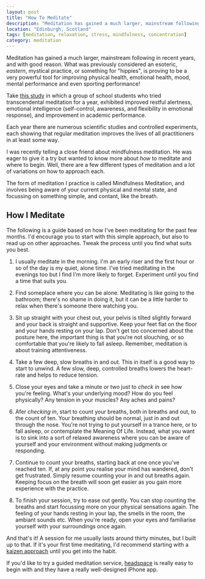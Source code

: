 ```yaml
---
layout: post
title: "How To Meditate"
description: "Meditation has gained a much larger, mainstream following in recent years, and with good reason. What was previously considered an esoteric, eastern, mystical practice, or something for \"hippies\", is proving to be a very powerful tool for improving physical health, emotional health, mood, mental performance and even sporting performance!"
location: "Edinburgh, Scotland"
tags: [meditation, relaxation, stress, mindfulness, concentration]
category: meditation
---
```


Meditation has gained a much larger, mainstream following in recent years, and with good reason. What was previously considered an esoteric, *eastern*, mystical practice, or something for "hippies", is proving to be a very powerful tool for improving physical health, emotional health, mood, mental performance and even sporting performance!

Take [this study](http://www.ncbi.nlm.nih.gov/pubmed/16979106 "The experience of transcendental meditation in middle school students: a qualitative report.
") in which a group of school students who tried transcendental meditation for a year, exhibited improved  restful alertness, emotional intelligence (self-control,  awareness, and flexibility in emotional response), and improvement in academic performance.

Each year there are numerous scientific studies and controlled experiments, each showing that regular meditation improves the lives of all practitioners in at least some way. 

I was recently telling a close friend about mindfulness meditation. He was eager to give it a try but wanted to know more about *how* to meditate and where to begin.  Well, there are a few  different types of meditation and a lot of variations on how to approach each.  

The form of meditation I practice is called Mindfulness Meditation, and involves being aware of your current  physical and mental state, and focussing on something simple, and contant, like the breath.

## How I Meditate

The following is a guide based on how I've been meditating for the past few months. I'd encourage you to start with this simple approach, but also to read up on other approaches. Tweak the process until you find what suits you best.

1. I usually meditate in the morning.  I'm an early riser and the first hour or so of the day is my quiet, alone time.  I've tried meditating in the evenings too but I find I'm more likely to forget. Experiment until you find a time that suits you.

2. Find someplace where you can be alone. Meditating is like going to the bathroom; there's no shame in doing it, but it can be a little harder to relax when there's someone there watching you.

3. Sit up straight with your chest out, your pelvis is tilted slightly forward and your back is straight and supportive. Keep your feet flat on the floor and your hands resting on your lap. Don't get too concerned about the posture here, the important thing is that you're not slouching, or so comfortable that you're likely to fall asleep. Remember, meditation is about training attentiveness.

4. Take a few deep, slow breaths in and out. This in itself is a good way to start to unwind. A few slow, deep, controlled breaths lowers the heart-rate and helps to reduce tension. 

5. Close your eyes and take a minute or two just to *check in* see how you're feeling. What's your underlying mood? How do you feel physically? Any tension in your muscles? Any aches and pains?

6. Afer *checking in*, start to count your breaths, both in breaths and out, to the count of ten. Your breathing should be normal, just in and out through the nose. You're not trying to put yourself in a trance here, or to fall asleep, or contemplate the Meaning Of Life. Instead, what you want is to sink into a sort of relaxed awareness where you can be aware of yourself and your environment without making judgments or responding.

7. Continue to count your breaths, starting back at one once you've reached ten. If, at any point you realise your mind has wandered, don't get frustrated. Simply resume counting your in and out breaths again. Keeping focus on the breath will soon get easier as you gain more experience with the practice.

8. To finish your session, try to ease out gently. You can stop counting the breaths and start focussing more on your physical sensations again. The feeling of your hands resting in your lap, the smells in the room, the ambiant sounds etc. When you're ready, open your eyes and familiarise yourself with your surroundings once again.

And that's it! A session for me usually lasts around thirty minutes, but I built up to that. If it's your first time meditating, I'd recommend starting with a [kaizen approach](/What-Is-Kaizen/ "What is Kaizen?") until you get into the habit.

If you'd like to try a guided meditation service, [headspace](http://getsomeheadspace.com "Headspace, guided meditation") is really easy to begin with and they have a really well-designed iPhone app.
